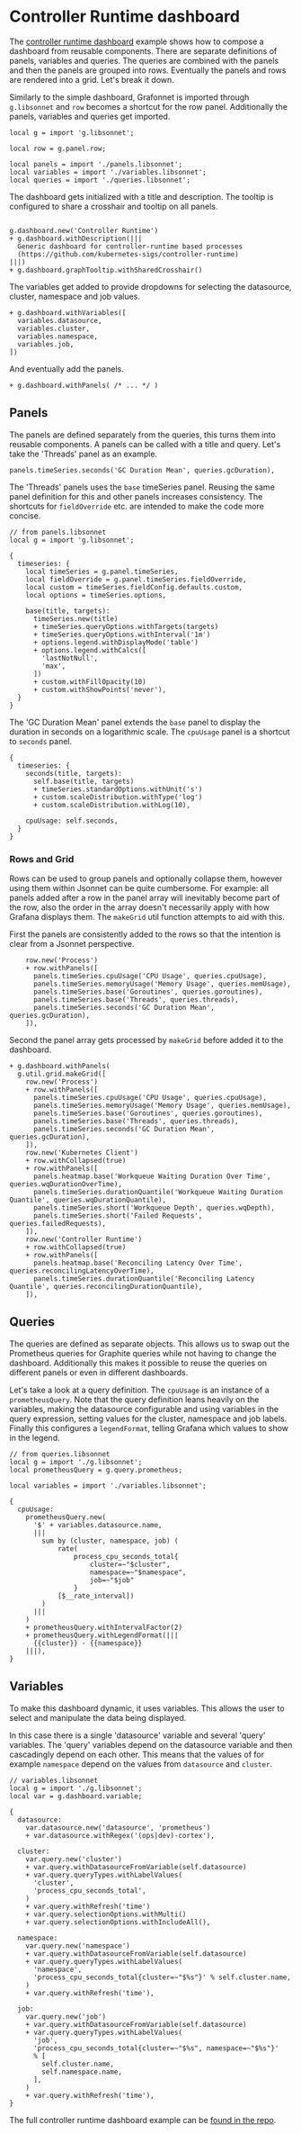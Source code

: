 # Controller Runtime dashboard

The [controller runtime dashboard](https://github.com/grafana/grafonnet/tree/duologic/docs_examples/examples/runtimeDashboard) example shows how to compose a dashboard from reusable components. There are separate definitions of panels, variables and queries. The queries are combined with the panels and then the panels are grouped into rows. Eventually the panels and rows are rendered into a grid. Let's break it down.

Similarly to the simple dashboard, Grafonnet is imported through `g.libsonnet` and `row` becomes a shortcut for the row panel. Additionally the panels, variables and queries get imported.

```jsonnet
local g = import 'g.libsonnet';

local row = g.panel.row;

local panels = import './panels.libsonnet';
local variables = import './variables.libsonnet';
local queries = import './queries.libsonnet';
```

The dashboard gets initialized with a title and description. The tooltip is configured to share a crosshair and tooltip on all panels.

```jsonnet

g.dashboard.new('Controller Runtime')
+ g.dashboard.withDescription(|||
  Generic dashboard for controller-runtime based processes
  (https://github.com/kubernetes-sigs/controller-runtime)
|||)
+ g.dashboard.graphTooltip.withSharedCrosshair()
```

The variables get added to provide dropdowns for selecting the datasource, cluster, namespace and job values.

```jsonnet
+ g.dashboard.withVariables([
  variables.datasource,
  variables.cluster,
  variables.namespace,
  variables.job,
])
```

And eventually add the panels.

```jsonnet
+ g.dashboard.withPanels( /* ... */ )
```

## Panels

The panels are defined separately from the queries, this turns them into reusable components. A panels can be called with a title and query. Let's take the 'Threads' panel as an example.

```jsonnet
panels.timeSeries.seconds('GC Duration Mean', queries.gcDuration),
```

The 'Threads' panels uses the `base` timeSeries panel. Reusing the same panel definition for this and other panels increases consistency. The shortcuts for `fieldOverride` etc. are intended to make the code more concise.

```jsonnet
// from panels.libsonnet
local g = import 'g.libsonnet';

{
  timeseries: {
    local timeSeries = g.panel.timeSeries,
    local fieldOverride = g.panel.timeSeries.fieldOverride,
    local custom = timeSeries.fieldConfig.defaults.custom,
    local options = timeSeries.options,

    base(title, targets):
      timeSeries.new(title)
      + timeSeries.queryOptions.withTargets(targets)
      + timeSeries.queryOptions.withInterval('1m')
      + options.legend.withDisplayMode('table')
      + options.legend.withCalcs([
        'lastNotNull',
        'max',
      ])
      + custom.withFillOpacity(10)
      + custom.withShowPoints('never'),
  }
}
```

The 'GC Duration Mean' panel extends the `base` panel to display the duration in seconds on a logarithmic scale. The `cpuUsage` panel is a shortcut to `seconds` panel.

```jsonnet
{
  timeseries: {
    seconds(title, targets):
      self.base(title, targets)
      + timeSeries.standardOptions.withUnit('s')
      + custom.scaleDistribution.withType('log')
      + custom.scaleDistribution.withLog(10),

    cpuUsage: self.seconds,
  }
}
```

### Rows and Grid

Rows can be used to group panels and optionally collapse them, however using them within Jsonnet can be quite cumbersome. For example: all panels added after a row in the panel array will inevitably become part of the row, also the order in the array doesn't necessarily apply with how Grafana displays them. The `makeGrid` util function attempts to aid with this.

First the panels are consistently added to the rows so that the intention is clear from a Jsonnet perspective.

```jsonnet
    row.new('Process')
    + row.withPanels([
      panels.timeSeries.cpuUsage('CPU Usage', queries.cpuUsage),
      panels.timeSeries.memoryUsage('Memory Usage', queries.memUsage),
      panels.timeSeries.base('Goroutines', queries.goroutines),
      panels.timeSeries.base('Threads', queries.threads),
      panels.timeSeries.seconds('GC Duration Mean', queries.gcDuration),
    ]),
```

Second the panel array gets processed by `makeGrid` before added it to the dashboard.

```jsonnet
+ g.dashboard.withPanels(
  g.util.grid.makeGrid([
    row.new('Process')
    + row.withPanels([
      panels.timeSeries.cpuUsage('CPU Usage', queries.cpuUsage),
      panels.timeSeries.memoryUsage('Memory Usage', queries.memUsage),
      panels.timeSeries.base('Goroutines', queries.goroutines),
      panels.timeSeries.base('Threads', queries.threads),
      panels.timeSeries.seconds('GC Duration Mean', queries.gcDuration),
    ]),
    row.new('Kubernetes Client')
    + row.withCollapsed(true)
    + row.withPanels([
      panels.heatmap.base('Workqueue Waiting Duration Over Time', queries.wqDurationOverTime),
      panels.timeSeries.durationQuantile('Workqueue Waiting Duration Quantile', queries.wqDurationQuantile),
      panels.timeSeries.short('Workqueue Depth', queries.wqDepth),
      panels.timeSeries.short('Failed Requests', queries.failedRequests),
    ]),
    row.new('Controller Runtime')
    + row.withCollapsed(true)
    + row.withPanels([
      panels.heatmap.base('Reconciling Latency Over Time', queries.reconcilingLatencyOverTime),
      panels.timeSeries.durationQuantile('Reconciling Latency Quantile', queries.reconcilingDurationQuantile),
    ]),
```

## Queries

The queries are defined as separate objects. This allows us to swap out the Prometheus queries for Graphite queries while not having to change the dashboard. Additionally this makes it possible to reuse the queries on different panels or even in different dashboards.

Let's take a look at a query definition. The `cpuUsage` is an instance of a `prometheusQuery`. Note that the query definition leans heavily on the variables, making the datasource configurable and using variables in the query expression, setting values for the cluster, namespace and job labels. Finally this configures a `legendFormat`, telling Grafana which values to show in the legend.

```jsonnet
// from queries.libsonnet
local g = import './g.libsonnet';
local prometheusQuery = g.query.prometheus;

local variables = import './variables.libsonnet';

{
  cpuUsage:
    prometheusQuery.new(
      '$' + variables.datasource.name,
      |||
        sum by (cluster, namespace, job) (
            rate(
                process_cpu_seconds_total{
                    cluster=~"$cluster",
                    namespace=~"$namespace",
                    job=~"$job"
                }
            [$__rate_interval])
        )
      |||
    )
    + prometheusQuery.withIntervalFactor(2)
    + prometheusQuery.withLegendFormat(|||
      {{cluster}} - {{namespace}}
    |||),
}
```

## Variables

To make this dashboard dynamic, it uses variables. This allows the user to select and manipulate the data being displayed.

In this case there is a single 'datasource' variable and several 'query' variables. The 'query' variables depend on the datasource variable and then cascadingly depend on each other. This means that the values of for example `namespace` depend on the values from `datasource` and `cluster`.

```jsonnet
// variables.libsonnet
local g = import './g.libsonnet';
local var = g.dashboard.variable;

{
  datasource:
    var.datasource.new('datasource', 'prometheus')
    + var.datasource.withRegex('(ops|dev)-cortex'),

  cluster:
    var.query.new('cluster')
    + var.query.withDatasourceFromVariable(self.datasource)
    + var.query.queryTypes.withLabelValues(
      'cluster',
      'process_cpu_seconds_total',
    )
    + var.query.withRefresh('time')
    + var.query.selectionOptions.withMulti()
    + var.query.selectionOptions.withIncludeAll(),

  namespace:
    var.query.new('namespace')
    + var.query.withDatasourceFromVariable(self.datasource)
    + var.query.queryTypes.withLabelValues(
      'namespace',
      'process_cpu_seconds_total{cluster=~"$%s"}' % self.cluster.name,
    )
    + var.query.withRefresh('time'),

  job:
    var.query.new('job')
    + var.query.withDatasourceFromVariable(self.datasource)
    + var.query.queryTypes.withLabelValues(
      'job',
      'process_cpu_seconds_total{cluster=~"$%s", namespace=~"$%s"}'
      % [
        self.cluster.name,
        self.namespace.name,
      ],
    )
    + var.query.withRefresh('time'),
}

```

The full controller runtime dashboard example can be [found in the repo](https://github.com/grafana/grafonnet/blob/master/examples/runtimeDashboard).
